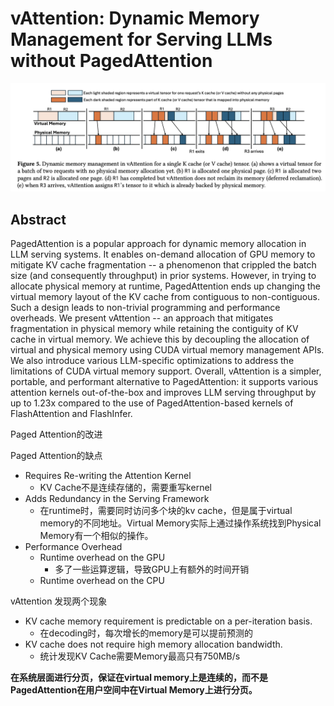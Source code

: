 # vAttention: Dynamic Memory Management for Serving LLMs without PagedAttention

<p align="center">
<img src="fig5.png" width="600" title="blank">
</p>

## Abstract

PagedAttention is a popular approach for dynamic memory allocation in LLM
serving systems. It enables on-demand allocation of GPU memory to mitigate KV
cache fragmentation -- a phenomenon that crippled the batch size (and
consequently throughput) in prior systems. However, in trying to allocate
physical memory at runtime, PagedAttention ends up changing the virtual memory
layout of the KV cache from contiguous to non-contiguous. Such a design leads
to non-trivial programming and performance overheads.
  We present vAttention -- an approach that mitigates fragmentation in physical
memory while retaining the contiguity of KV cache in virtual memory. We achieve
this by decoupling the allocation of virtual and physical memory using CUDA
virtual memory management APIs. We also introduce various LLM-specific
optimizations to address the limitations of CUDA virtual memory support.
Overall, vAttention is a simpler, portable, and performant alternative to
PagedAttention: it supports various attention kernels out-of-the-box and
improves LLM serving throughput by up to 1.23x compared to the use of
PagedAttention-based kernels of FlashAttention and FlashInfer.

Paged Attention的改进

Paged Attention的缺点
- Requires Re-writing the Attention Kernel
  - KV Cache不是连续存储的，需要重写kernel
- Adds Redundancy in the Serving Framework
  - 在runtime时，需要同时访问多个块的kv cache，但是属于virtual memory的不同地址。Virtual Memory实际上通过操作系统找到Physical Memory有一个相似的操作。
- Performance Overhead
  - Runtime overhead on the GPU
    - 多了一些运算逻辑，导致GPU上有额外的时间开销
  - Runtime overhead on the CPU

vAttention 发现两个现象
- KV cache memory requirement is predictable on a per-iteration basis.
  - 在decoding时，每次增长的memory是可以提前预测的
- KV cache does not require high memory allocation bandwidth.
  - 统计发现KV Cache需要Memory最高只有750MB/s

**在系统层面进行分页，保证在virtual memory上是连续的，而不是PagedAttention在用户空间中在Virtual Memory上进行分页。**